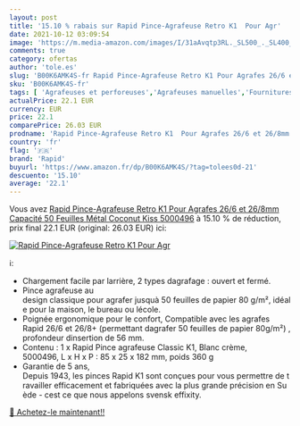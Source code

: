 ```yaml
---
layout: post
title: '15.10 % rabais sur Rapid Pince-Agrafeuse Retro K1  Pour Agr'
date: 2021-10-12 03:09:54
image: 'https://m.media-amazon.com/images/I/31aAvqtp3RL._SL500_._SL400_.jpg'
comments: true
category: ofertas
author: 'tole.es'
slug: 'B00K6AMK4S-fr Rapid Pince-Agrafeuse Retro K1 Pour Agrafes 26/6 et 26/8mm...'
sku: 'B00K6AMK4S-fr'
tags: [ 'Agrafeuses et perforeuses','Agrafeuses manuelles','Fournitures de bureau','Petites fournitures','rapid', ]
actualPrice: 22.1 EUR
currency: EUR
price: 22.1
comparePrice: 26.03 EUR
prodname: 'Rapid Pince-Agrafeuse Retro K1  Pour Agrafes 26/6 et 26/8mm  Capacité 50 Feuilles  Métal  Coconut Kiss  5000496'
country: 'fr'
flag: '🇫🇷'
brand: 'Rapid'
buyurl: 'https://www.amazon.fr/dp/B00K6AMK4S/?tag=tolees0d-21'
descuento: '15.10'
average: '22.1'
---
```


Vous avez [Rapid Pince-Agrafeuse Retro K1  Pour Agrafes 26/6 et 26/8mm  Capacité 50 Feuilles  Métal  Coconut Kiss  5000496](https://www.amazon.fr/dp/B00K6AMK4S/?tag=tolees0d-21)  à  15.10 % de réduction, prix final  22.1 EUR (original: 26.03 EUR) ici:

[![Rapid Pince-Agrafeuse Retro K1  Pour Agr](https://m.media-amazon.com/images/I/31aAvqtp3RL._SL500_._SL400_.jpg)](https://www.amazon.fr/dp/B00K6AMK4S/?tag=tolees0d-21)

ℹ️:

- Chargement facile par larrière, 2 types dagrafage : ouvert et fermé.
- Pince agrafeuse au design classique pour agrafer jusquà 50 feuilles de papier 80 g/m², idéale pour la maison, le bureau ou lécole.
- Poignée ergonomique pour le confort, Compatible avec les agrafes Rapid 26/6 et 26/8+ (permettant dagrafer 50 feuilles de papier 80g/m²) , profondeur dinsertion de 56 mm.
- Contenu : 1 x Rapid Pince agrafeuse Classic K1, Blanc crème, 5000496, L x H x P : 85 x 25 x 182 mm, poids 360 g
- Garantie de 5 ans, Depuis 1943, les pinces Rapid K1 sont conçues pour vous permettre de travailler efficacement et fabriquées avec la plus grande précision en Suède - cest ce que nous appelons svensk effixity.

[🛒 Achetez-le maintenant!!](https://www.amazon.fr/dp/B00K6AMK4S/?tag=tolees0d-21)
